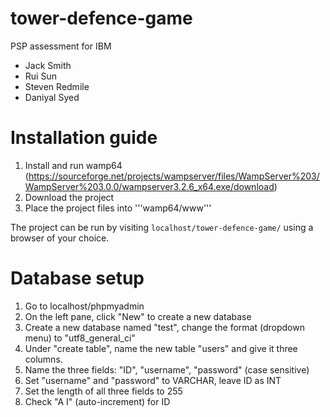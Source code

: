 # tower-defence-game
PSP assessment for IBM
- Jack Smith
- Rui Sun
- Steven Redmile
- Daniyal Syed

# Installation guide
1. Install and run wamp64 (https://sourceforge.net/projects/wampserver/files/WampServer%203/WampServer%203.0.0/wampserver3.2.6_x64.exe/download)
2. Download the project
3. Place the project files into '''wamp64/www'''

The project can be run by visiting ```localhost/tower-defence-game/``` using a browser of your choice.

# Database setup
1. Go to localhost/phpmyadmin
2. On the left pane, click "New" to create a new database
3. Create a new database named "test", change the format (dropdown menu) to "utf8_general_ci"
4. Under "create table", name the new table "users" and give it three columns.
5. Name the three fields: "ID", "username", "password" (case sensitive)
6. Set "username" and "password" to VARCHAR, leave ID as INT
7. Set the length of all three fields to 255
8. Check "A I" (auto-increment) for ID
